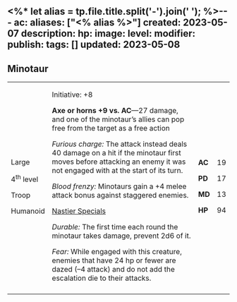 <%* let alias = tp.file.title.split('-').join(' '); %>---
ac: 
aliases: ["<% alias %>"]
created: 2023-05-07
description: 
hp: 
image: 
level: 
modifier: 
publish: 
tags: []
updated: 2023-05-08
---

## Minotaur

<table>
<colgroup>
<col style="width: 16%" />
<col style="width: 72%" />
<col style="width: 5%" />
<col style="width: 5%" />
</colgroup>
<tbody>
<tr class="odd">
<td><p>Large</p>
<p>4<sup>th</sup> level</p>
<p>Troop</p>
<p>Humanoid</p></td>
<td><p>Initiative: +8</p>
<p><strong>Axe or horns +9 vs. AC</strong>—27 damage, and one of the
minotaur’s allies can pop free from the target as a free action</p>
<p><em>Furious charge:</em> The attack instead deals 40 damage on a hit
if the minotaur first moves before attacking an enemy it was not engaged
with at the start of its turn.</p>
<p><em>Blood frenzy:</em> Minotaurs gain a +4 melee attack bonus against
staggered enemies.</p>
<p><u>Nastier Specials</u></p>
<p><em>Durable:</em> The first time each round the minotaur takes
damage, prevent 2d6 of it.</p>
<p><em>Fear:</em> While engaged with this creature, enemies that have 24
hp or fewer are dazed (–4 attack) and do not add the escalation die to
their attacks.</p></td>
<td><p><strong>AC</strong></p>
<p><strong>PD</strong></p>
<p><strong>MD</strong></p>
<p><strong>HP</strong></p></td>
<td><p>19</p>
<p>17</p>
<p>13</p>
<p>94</p></td>
</tr>
<tr class="even">
<td></td>
<td></td>
<td></td>
<td></td>
</tr>
</tbody>
</table>
